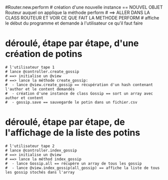 #Router.new.perform
	# création d'une nouvelle instance == NOUVEL OBJET Routeur auquel on applique la méthode perform
	# ==> ALLER DANS LA CLASS ROUTEUR ET VOIR CE QUE FAIT LA METHODE PERFORM 
	# affiche le début du programme et demande à l'utilisateur ce qu'il faut faire



# déroulé, étape par étape, d'une création de potins
	# l'utilisateur tape 1
	# lance @controller.create_gossip
	# ==> initialise un @view
	# ==> lance la méthode create_gossip:
	#  - lance @view.create_gossip == récupération d'un hash contenant l'author et le content demandés
	#  - création d'une instance de class Gossip == sort un array avec author et content
	#  - gossip.save == sauvegarde le potin dans un fichier.csv



# déroulé, étape par étape, de l'affichage de la liste des potins
	# l'utilisateur tape 2
	# lance @controller.index_gossip
	# ==> initialise un @view
	# ==> lance la méthod index_gossip
	#  - lance Gossip.all == récupère un array de tous les gossip
	#  - lance @view.index_gossip(all_gossip) == affiche la liste de tous les gossip stochés dans l'array